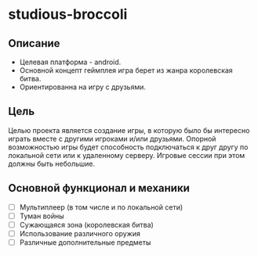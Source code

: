 # studious-broccoli

## Описание
- Целевая платформа - android.
- Основной концепт геймплея игра берет из жанра королевская битва.
- Ориентированна на игру с друзьями.

## Цель
Целью проекта является создание игры, в которую было бы интересно играть вместе с другими игроками и/или друзьями. Опорной возможностью игры будет способность подключаться к друг другу по локальной сети или к удаленному серверу. Игровые сессии при этом должны быть небольшие.

## Основной функционал и механики

- [ ] Мультиплеер (в том числе и по локальной сети)
- [ ] Туман войны
- [ ] Сужающаяся зона (королевская битва)
- [ ] Использование различного оружия
- [ ] Различные дополнительные предметы
